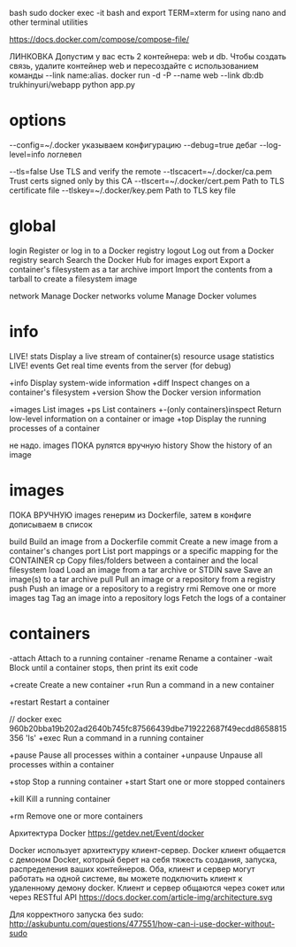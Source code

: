 bash
sudo docker exec -it <name> bash
and
export TERM=xterm
for using nano and other terminal utilities

https://docs.docker.com/compose/compose-file/

ЛИНКОВКА
Допустим у вас есть 2 контейнера: web и db. Чтобы создать связь, удалите контейнер web и пересоздайте с использованием команды --link name:alias.
docker run -d -P --name web --link db:db trukhinyuri/webapp python app.py

# options

--config=~/.docker   указываем конфигурацию
--debug=true         дебаг
--log-level=info     логлевел

--tls=false                        Use TLS and verify the remote
--tlscacert=~/.docker/ca.pem       Trust certs signed only by this CA
--tlscert=~/.docker/cert.pem       Path to TLS certificate file
--tlskey=~/.docker/key.pem         Path to TLS key file

# global

login     Register or log in to a Docker registry
logout    Log out from a Docker registry
search    Search the Docker Hub for images
export    Export a container's filesystem as a tar archive
import    Import the contents from a tarball to create a filesystem image

network   Manage Docker networks
volume    Manage Docker volumes

# info

LIVE! stats     Display a live stream of container(s) resource usage statistics
LIVE! events    Get real time events from the server (for debug)


+info      Display system-wide information
+diff      Inspect changes on a container's filesystem
+version   Show the Docker version information

+images    List images
+ps        List containers
+-(only containers)inspect   Return low-level information on a container or image
+top       Display the running processes of a container

не надо. images ПОКА рулятся вручную
history   Show the history of an image

# images

ПОКА ВРУЧНУЮ
images генерим из Dockerfile, затем в конфиге дописываем в список

build     Build an image from a Dockerfile
commit    Create a new image from a container's changes
port      List port mappings or a specific mapping for the CONTAINER
cp        Copy files/folders between a container and the local filesystem
load      Load an image from a tar archive or STDIN
save      Save an image(s) to a tar archive
pull      Pull an image or a repository from a registry
push      Push an image or a repository to a registry
rmi       Remove one or more images
tag       Tag an image into a repository
logs      Fetch the logs of a container

# containers

-attach    Attach to a running container
-rename    Rename a container
-wait      Block until a container stops, then print its exit code

+create    Create a new container
+run       Run a command in a new container

+restart   Restart a container

// docker exec 960b20bba19b202ad2640b745fc87566439dbe719222687f49ecdd8658815356 'ls'
+exec      Run a command in a running container

+pause     Pause all processes within a container
+unpause   Unpause all processes within a container

+stop      Stop a running container
+start     Start one or more stopped containers

+kill      Kill a running container

+rm        Remove one or more containers



Архитектура Docker
https://getdev.net/Event/docker

Docker использует архитектуру клиент-сервер. Docker клиент общается с демоном Docker, который берет на себя тяжесть создания, запуска, распределения ваших контейнеров. Оба, клиент и сервер могут работать на одной системе, вы можете подключить клиент к удаленному демону docker. Клиент и сервер общаются через сокет или через RESTful API
https://docs.docker.com/article-img/architecture.svg

Для корректного запуска без sudo:
http://askubuntu.com/questions/477551/how-can-i-use-docker-without-sudo
